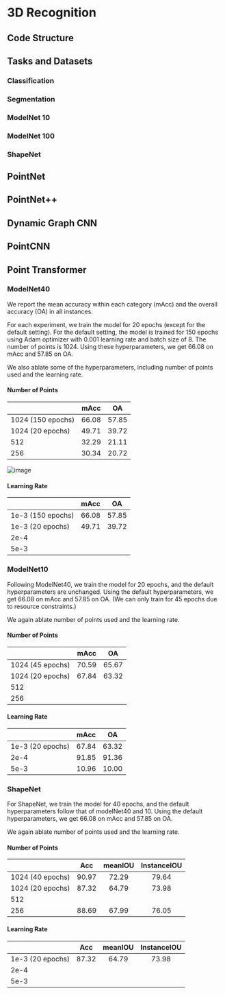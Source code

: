 # 3D Recognition

## Code Structure

## Tasks and Datasets

### Classification

### Segmentation

### ModelNet 10

### ModelNet 100

### ShapeNet

## PointNet

## PointNet++

## Dynamic Graph CNN

## PointCNN

## Point Transformer

### ModelNet40

We report the mean accuracy within each category (mAcc) and the overall accuracy (OA) in all instances.

For each experiment, we train the model for 20 epochs (except for the default setting). For the default setting, the model is trained for 150 epochs using Adam optimizer with 0.001 learning rate and batch size of 8. The number of points is 1024. Using these hyperparameters, we get 66.08 on mAcc and 57.85 on OA.

We also ablate some of the hyperparameters, including number of points used and the learning rate. 

#### Number of Points
|   | mAcc  | OA  |
|:-|:-:|:-:|
|  1024 (150 epochs) | 66.08  | 57.85  |
|  1024 (20 epochs) |  49.71 |  39.72 |
|  512 | 32.29  |  21.11 |
|  256 |  30.34 | 20.72  |

![image](https://user-images.githubusercontent.com/35536646/139611980-ed02b7ba-7771-4976-8bea-b82ce67f3737.png)

#### Learning Rate 
|   | mAcc  | OA  |
|:-|:-:|:-:|
|  1e-3 (150 epochs) | 66.08  | 57.85  |
|  1e-3 (20 epochs) |  49.71 |  39.72 |
|  2e-4 |  |   |
|  5e-3 |   |   |


### ModelNet10

Following ModelNet40, we train the model for 20 epochs, and the default hyperparameters are unchanged. Using the default hyperparameters, we get 66.08 on mAcc and 57.85 on OA. (We can only train for 45 epochs due to resource constraints.)

We again ablate number of points used and the learning rate. 

#### Number of Points
|   | mAcc  | OA  |
|:-|:-:|:-:|
|  1024 (45 epochs) |   70.59 | 65.67  |
|  1024 (20 epochs) |  67.84	| 63.32  |
|  512 |   |   |
|  256 |  |   |



#### Learning Rate 
|   | mAcc  | OA  |
|:-|:-:|:-:|
|  1e-3 (20 epochs) |  67.84	| 63.32|
|  2e-4 | 91.85  | 91.36  |
|  5e-3 |  10.96 | 10.00  |


### ShapeNet

For ShapeNet, we train the model for 40 epochs, and the default hyperparameters follow that of modelNet40 and 10. Using the default hyperparameters, we get 66.08 on mAcc and 57.85 on OA.

We again ablate number of points used and the learning rate. 

#### Number of Points
|   | Acc  | meanIOU  | InstanceIOU | 
|:-|:-:|:-:|:-:|
|  1024 (40 epochs) |  90.97	|  72.29 |	79.64   |
|  1024 (20 epochs) | 87.32  | 64.79  | 73.98 |
|  512 |   |   |  |
|  256 | 88.69 | 67.99  | 76.05 |


#### Learning Rate 
|   | Acc  | meanIOU  | InstanceIOU | 
|:-|:-:|:-:|:-:|
|  1e-3 (20 epochs) | 87.32  | 64.79  | 73.98 |
|  2e-4 |   |   |  |
|  5e-3 |   |  |  |
